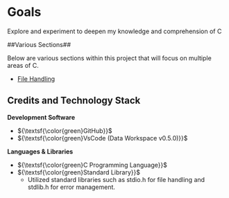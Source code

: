 # Goals
Explore and experiment to deepen my knowledge and comprehension of C


##Various Sections##

Below are various sections within this project that will focus on multiple areas of C.
 - [File Handling](./C-Coding-Testing/C-Files/File-Handling/README.md)


## Credits and Technology Stack
**Development Software**
- ${\textsf{\color{green}GitHub}}$
- ${\textsf{\color{green}VsCode (Data Workspace v0.5.0)}}$

**Languages & Libraries**
 - ${\textsf{\color{green}C Programming Language}}$
 - ${\textsf{\color{green}Standard Library}}$
    - Utilized standard libraries such as stdio.h for file handling and stdlib.h for error management.

